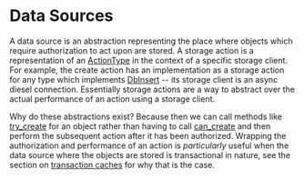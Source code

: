 # Data Sources
A data source is an abstraction representing the place where objects which require authorization to act upon are stored. A storage action is a representation of an
[ActionType](https://docs.rs/authzen/latest/authzen/trait.ActionType.html) in the context of a specific storage client. For example, the create action has an
implementation as a storage action for any type which implements [DbInsert](https://docs.rs/authzen-diesel/latest/authzen_diesel/operations/trait.DbInsert.html) -- its
storage client is an async diesel connection. Essentially storage actions are a way to abstract over the actual performance of an action using a storage client.

Why do these abstractions exist? Because then we can call methods like [try_create](https://docs.rs/authzen/latest/authzen/actions/trait.TryCreate.html#method.try_create)
for an object rather than having to call [can_create](https://docs.rs/authzen/latest/authzen/actions/trait.TryCreate.html#method.can_create) and then perform the subsequent
action after it has been authorized. Wrapping the authorization and performance of an action is *particularly* useful when the data source where the objects are stored is
transactional in nature, see the section on [transaction caches](#transaction-caches) for why that is the case.
